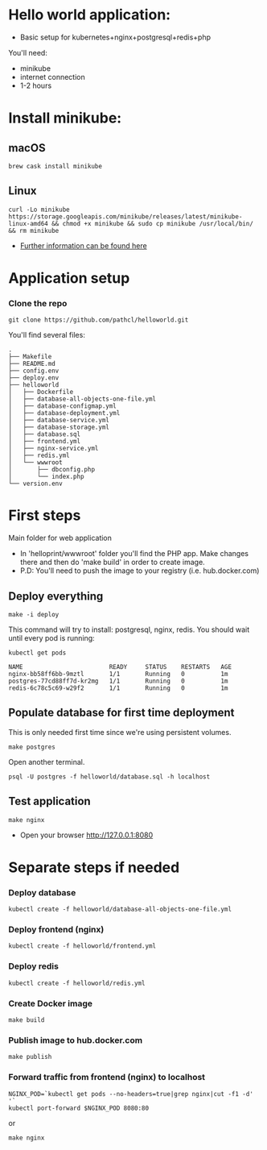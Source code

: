 # Hello world application:

- Basic setup for kubernetes+nginx+postgresql+redis+php

You'll need:

* minikube
* internet connection
* 1-2 hours

# Install minikube:

## macOS
```shell
brew cask install minikube
```

## Linux
```shell
curl -Lo minikube https://storage.googleapis.com/minikube/releases/latest/minikube-linux-amd64 && chmod +x minikube && sudo cp minikube /usr/local/bin/ && rm minikube
```

* [Further information can be found here](https://github.com/kubernetes/minikube/blob/master/README.md)

# Application setup

### Clone the repo

    git clone https://github.com/pathcl/helloworld.git

You'll find several files:

```shell
.
├── Makefile
├── README.md
├── config.env
├── deploy.env
├── helloworld
│   ├── Dockerfile
│   ├── database-all-objects-one-file.yml
│   ├── database-configmap.yml
│   ├── database-deployment.yml
│   ├── database-service.yml
│   ├── database-storage.yml
│   ├── database.sql
│   ├── frontend.yml
│   ├── nginx-service.yml
│   ├── redis.yml
│   └── wwwroot
│       ├── dbconfig.php
│       └── index.php
└── version.env
```

# First steps

Main folder for web application 

* In 'helloprint/wwwroot' folder you'll find the PHP app. Make changes there and then do 'make build' in order to create image. 
* P.D: You'll need to push the image to your registry (i.e. hub.docker.com)

## Deploy everything

    make -i deploy

This command will try to install: postgresql, nginx, redis. You should wait until every pod is running:

    kubectl get pods

    NAME                        READY     STATUS    RESTARTS   AGE
    nginx-bb58ff6bb-9mztl       1/1       Running   0          1m
    postgres-77cd88ff7d-kr2mg   1/1       Running   0          1m
    redis-6c78c5c69-w29f2       1/1       Running   0          1m

## Populate database for first time deployment

This is only needed first time since we're using persistent volumes.

    make postgres

Open another terminal.

    psql -U postgres -f helloworld/database.sql -h localhost


## Test application

    make nginx

* Open your browser http://127.0.0.1:8080

# Separate steps if needed

### Deploy database
    kubectl create -f helloworld/database-all-objects-one-file.yml

### Deploy frontend (nginx)
    kubectl create -f helloworld/frontend.yml
    
### Deploy redis
    kubectl create -f helloworld/redis.yml

### Create Docker image
    make build

### Publish image to hub.docker.com
    make publish

### Forward traffic from frontend (nginx) to localhost
    NGINX_POD=`kubectl get pods --no-headers=true|grep nginx|cut -f1 -d' '`
    kubectl port-forward $NGINX_POD 8080:80

or 
    
    make nginx
